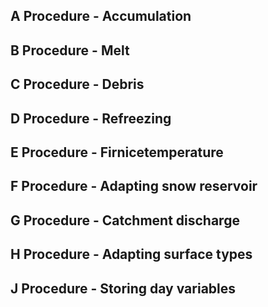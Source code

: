 ## A Procedure - Accumulation

## B Procedure - Melt

## C Procedure - Debris

## D Procedure - Refreezing

## E Procedure - Firnicetemperature

## F Procedure - Adapting snow reservoir

## G Procedure - Catchment discharge

## H Procedure - Adapting surface types

## J Procedure - Storing day variables
